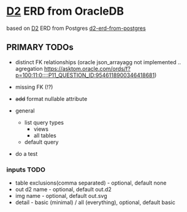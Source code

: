 # [D2](https://github.com/terrastruct/d2) ERD from OracleDB
  based on [D2](https://github.com/terrastruct/d2#related) ERD from Postgres [d2-erd-from-postgres](https://github.com/zekenie/d2-erd-from-postgres/)

## PRIMARY TODOs    

 - distinct FK relationships (oracle json_arrayagg not implemented .. agregation https://asktom.oracle.com/ords/f?p=100:11:0::::P11_QUESTION_ID:9546118900346418681)
 - missing FK (!?)
 - ~~add~~ format nullable attribute
 - general  
   - list query types
     - views 
     - all tables
   - default query
     
 - do a test
  
### inputs TODO 
 - table exclusions(comma separated) - optional, default none
 - out d2 name - optional, default out.d2
 - img name - optional, default out.svg
 - detail - basic (minimal) / all (everything), optional, default basic
 
